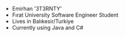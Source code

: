 - Emirhan '3T3RNTY'
- Fırat University Software Engineer Student
- Lives in Balıkesir/Turkiye
- Currently using Java and C#
